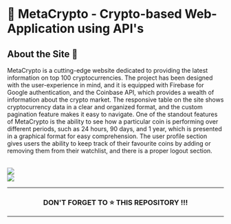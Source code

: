 
 <h1> 🔗 MetaCrypto - Crypto-based Web-Application using API's </h1>


## About the Site 🚀
MetaCrypto is a cutting-edge website dedicated to providing the latest information on top 100 cryptocurrencies. The project has been designed with the user-experience in mind, and it is equipped with Firebase for Google authentication, and the Coinbase API, which provides a wealth of information about the crypto market. The responsive table on the site shows cryptocurrency data in a clear and organized format, and the custom pagination feature makes it easy to navigate. One of the standout features of MetaCrypto is the ability to see how a particular coin is performing over different periods, such as 24 hours, 90 days, and 1 year, which is presented in a graphical format for easy comprehension. The user profile section gives users the ability to keep track of their favourite coins by adding or removing them from their watchlist, and there is a proper logout section.

<br>
<img src="https://user-images.githubusercontent.com/89139437/218274885-72ff3d6e-e146-4a97-a60f-10c5e00927b0.png"/>
<br>
<img src="https://user-images.githubusercontent.com/89139437/218275013-efd89b2b-e7d2-4f73-af50-8445dab9996a.png"/>
<hr>
<div>
<h3 align="center"> DON'T FORGET TO ⭐ THIS REPOSITORY !!!
</div>
<hr>
